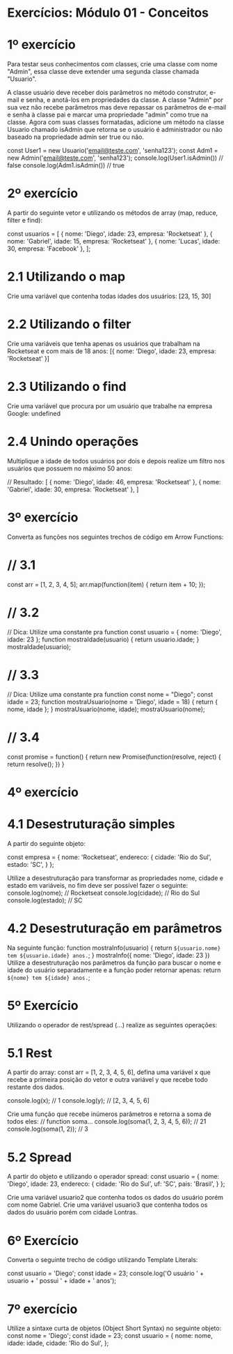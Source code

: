 # Exercícios: Módulo 01 - Conceitos

# 1º exercício
Para testar seus conhecimentos com classes, crie uma classe com nome "Admin", essa classe deve
extender uma segunda classe chamada "Usuario".

A classe usuário deve receber dois parâmetros no método construtor, e-mail e senha, e anotá-los
em propriedades da classe. A classe "Admin" por sua vez não recebe parâmetros mas deve
repassar os parâmetros de e-mail e senha à classe pai e marcar uma propriedade "admin" como
true na classe.
Agora com suas classes formatadas, adicione um método na classe Usuario chamado isAdmin que
retorna se o usuário é administrador ou não baseado na propriedade admin ser true ou não.

const User1 = new Usuario('email@teste.com', 'senha123');
const Adm1 = new Admin('email@teste.com', 'senha123');
console.log(User1.isAdmin()) // false
console.log(Adm1.isAdmin()) // true

# 2º exercício
A partir do seguinte vetor e utilizando os métodos de array (map, reduce, filter e find):

const usuarios = [
 { nome: 'Diego', idade: 23, empresa: 'Rocketseat' },
 { nome: 'Gabriel', idade: 15, empresa: 'Rocketseat' },
 { nome: 'Lucas', idade: 30, empresa: 'Facebook' },
];

# 2.1 Utilizando o map
Crie uma variável que contenha todas idades dos usuários: [23, 15, 30]

# 2.2 Utilizando o filter
Crie uma variáveis que tenha apenas os usuários que trabalham na Rocketseat e com mais de 18
anos: [{ nome: 'Diego', idade: 23, empresa: 'Rocketseat' }]

# 2.3 Utilizando o find
Crie uma variável que procura por um usuário que trabalhe na empresa Google: undefined

# 2.4 Unindo operações
Multiplique a idade de todos usuários por dois e depois realize um filtro nos usuários que possuem
no máximo 50 anos:

// Resultado:
[
 { nome: 'Diego', idade: 46, empresa: 'Rocketseat' },
 { nome: 'Gabriel', idade: 30, empresa: 'Rocketseat' },
]

# 3º exercício
Converta as funções nos seguintes trechos de código em Arrow Functions:

# // 3.1
const arr = [1, 2, 3, 4, 5];
arr.map(function(item) {
 return item + 10;
});

# // 3.2
// Dica: Utilize uma constante pra function
const usuario = { nome: 'Diego', idade: 23 };
function mostraIdade(usuario) {
 return usuario.idade;
}
mostraIdade(usuario);

# // 3.3
// Dica: Utilize uma constante pra function
const nome = "Diego";
const idade = 23;
function mostraUsuario(nome = 'Diego', idade = 18) {
 return { nome, idade };
}
mostraUsuario(nome, idade);
mostraUsuario(nome);

# // 3.4
const promise = function() {
 return new Promise(function(resolve, reject) {
 return resolve();
 })
}

# 4º exercício
# 4.1 Desestruturação simples
A partir do seguinte objeto:

const empresa = {
 nome: 'Rocketseat',
 endereco: {
 cidade: 'Rio do Sul',
 estado: 'SC',
 }
};

Utilize a desestruturação para transformar as propriedades nome, cidade e estado em variáveis, no
fim deve ser possível fazer o seguinte:
console.log(nome); // Rocketseat
console.log(cidade); // Rio do Sul
console.log(estado); // SC

# 4.2 Desestruturação em parâmetros
Na seguinte função:
function mostraInfo(usuario) {
 return `${usuario.nome} tem ${usuario.idade} anos.`;
}
mostraInfo({ nome: 'Diego', idade: 23 })
Utilize a desestruturação nos parâmetros da função para buscar o nome e idade do usuário
separadamente e a função poder retornar apenas:
return `${nome} tem ${idade} anos.`;

# 5º Exercício
Utilizando o operador de rest/spread (...) realize as seguintes operações:

# 5.1 Rest
A partir do array: const arr = [1, 2, 3, 4, 5, 6], defina uma variável x que recebe a primeira
posição do vetor e outra variável y que recebe todo restante dos dados.

console.log(x); // 1
console.log(y); // [2, 3, 4, 5, 6]

Crie uma função que recebe inúmeros parâmetros e retorna a soma de todos eles:
// function soma...
console.log(soma(1, 2, 3, 4, 5, 6)); // 21
console.log(soma(1, 2)); // 3

# 5.2 Spread
A partir do objeto e utilizando o operador spread:
const usuario = {
 nome: 'Diego',
 idade: 23,
 endereco: {
 cidade: 'Rio do Sul',
 uf: 'SC',
 pais: 'Brasil',
 }
};

Crie uma variável usuario2 que contenha todos os dados do usuário porém com nome Gabriel.
Crie uma variável usuario3 que contenha todos os dados do usuário porém com cidade Lontras.

# 6º Exercício
Converta o seguinte trecho de código utilizando Template Literals:

const usuario = 'Diego';
const idade = 23;
console.log('O usuário ' + usuario + ' possui ' + idade + ' anos');

# 7º exercício
Utilize a sintaxe curta de objetos (Object Short Syntax) no seguinte objeto:
const nome = 'Diego';
const idade = 23;
const usuario = {
 nome: nome,
 idade: idade,
 cidade: 'Rio do Sul',
};